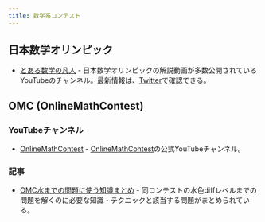 ```yaml
---
title: 数学系コンテスト
---
```


## 日本数学オリンピック

- [とある数学の凡人](https://www.youtube.com/c/toaru_math/featured) - 日本数学オリンピックの解説動画が多数公開されているYouTubeのチャンネル。最新情報は、[Twitter](https://twitter.com/toaru_math_bot)で確認できる。

## OMC (OnlineMathContest)

### YouTubeチャンネル

- [OnlineMathContest](https://www.youtube.com/channel/UC7s9Bwj4fUN_WhoahHBI1cg) - [OnlineMathContest](https://onlinemathcontest.com/)の公式YouTubeチャンネル。

### 記事

- [OMC水までの問題に使う知識まとめ](https://note.com/orangekid1210/n/nfab310b51ec3) - 同コンテストの水色diffレベルまでの問題を解くのに必要な知識・テクニックと該当する問題がまとめられている。
